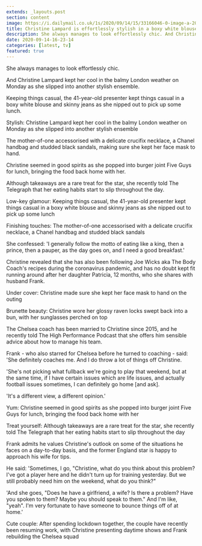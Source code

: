 ```yaml
---
extends: _layouts.post
section: content
image: https://i.dailymail.co.uk/1s/2020/09/14/15/33166046-0-image-a-208_1600094782742.jpg 
title: Christine Lampard is effortlessly stylish in a boxy white blouse and skinny jeans as she grabs lunch 
description: She always manages to look effortlessly chic. And Christine kept her cool in the balmy London weather on Monday as she slipped into another stylish ensemble. 
date: 2020-09-14-16-23-14 
categories: [latest, tv] 
featured: true 
--- 
```

She always manages to look effortlessly chic.

And Christine Lampard kept her cool in the balmy London weather on Monday as she slipped into another stylish ensemble. 

Keeping things casual, the 41-year-old presenter kept things casual in a boxy white blouse and skinny jeans as she nipped out to pick up some lunch. 

Stylish: Christine Lampard kept her cool in the balmy London weather on Monday as she slipped into another stylish ensemble

The mother-of-one accessorised with a delicate crucifix necklace, a Chanel handbag and studded black sandals, making sure she kept her face mask to hand. 

Christine seemed in good spirits as she popped into burger joint Five Guys for lunch, bringing the food back home with her. 

Although takeaways are a rare treat for the star, she recently told The Telegraph that her eating habits start to slip throughout the day. 

Low-key glamour: Keeping things casual, the 41-year-old presenter kept things casual in a boxy white blouse and skinny jeans as she nipped out to pick up some lunch

Finishing touches: The mother-of-one accessorised with a delicate crucifix necklace, a Chanel handbag and studded black sandals

She confessed: 'I generally follow the motto of eating like a king, then a prince, then a pauper, as the day goes on, and I need a good breakfast.' 

Christine revealed that she has also been following Joe Wicks aka The Body Coach's recipes during the coronavirus pandemic, and has no doubt kept fit running around after her daughter Patricia, 12 months, who she shares with husband Frank.  



Under cover: Christine made sure she kept her face mask to hand on the outing 

Brunette beauty: Christine wore her glossy raven locks swept back into a bun, with her sunglasses perched on top 

The Chelsea coach has been married to Christine since 2015, and he recently told The High Performance Podcast that she offers him sensible advice about how to manage his team.

Frank - who also starred for Chelsea before he turned to coaching - said: 'She definitely coaches me. And I do throw a lot of things off Christine.

'She's not picking what fullback we're going to play that weekend, but at the same time, if I have certain issues which are life issues, and actually football issues sometimes, I can definitely go home [and ask].

'It's a different view, a different opinion.'

Yum: Christine seemed in good spirits as she popped into burger joint Five Guys for lunch, bringing the food back home with her

Treat yourself: Although takeaways are a rare treat for the star, she recently told The Telegraph that her eating habits start to slip throughout the day

Frank admits he values Christine's outlook on some of the situations he faces on a day-to-day basis, and the former England star is happy to approach his wife for tips.

He said: 'Sometimes, I go, "Christine, what do you think about this problem? I've got a player here and he didn't turn up for training yesterday. But we still probably need him on the weekend, what do you think?"

'And she goes, "Does he have a girlfriend, a wife? Is there a problem? Have you spoken to them? Maybe you should speak to them." And I'm like, "yeah". I'm very fortunate to have someone to bounce things off of at home.'

Cute couple: After spending lockdown together, the couple have recently been resuming work, with Christine presenting daytime shows and Frank rebuilding the Chelsea squad

